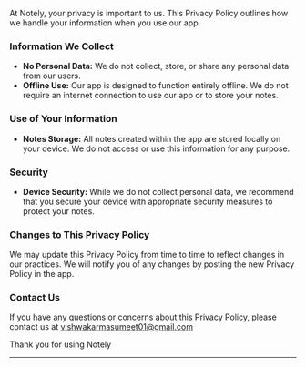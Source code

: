 

At Notely, your privacy is important to us. This Privacy Policy outlines how we handle your information when you use our app. 

### Information We Collect

- **No Personal Data:** We do not collect, store, or share any personal data from our users. 
- **Offline Use:** Our app is designed to function entirely offline. We do not require an internet connection to use our app or to store your notes.

### Use of Your Information

- **Notes Storage:** All notes created within the app are stored locally on your device. We do not access or use this information for any purpose.
  
### Security

- **Device Security:** While we do not collect personal data, we recommend that you secure your device with appropriate security measures to protect your notes.

### Changes to This Privacy Policy

We may update this Privacy Policy from time to time to reflect changes in our practices. We will notify you of any changes by posting the new Privacy Policy in the app. 

### Contact Us

If you have any questions or concerns about this Privacy Policy, please contact us at vishwakarmasumeet01@gmail.com

Thank you for using Notely

---

